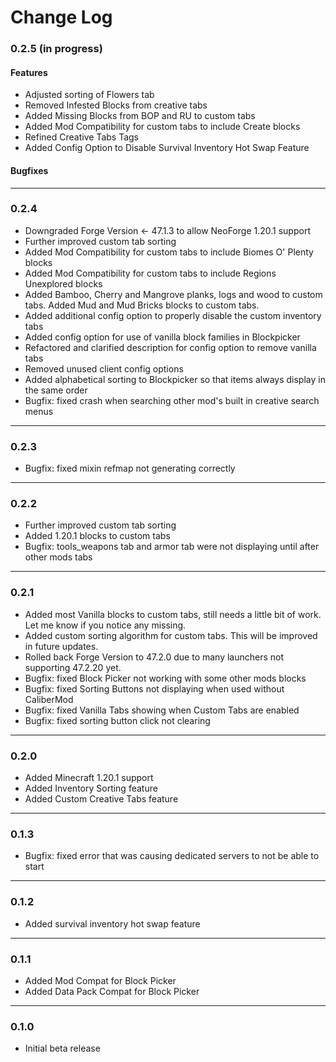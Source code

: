 # Change Log


### 0.2.5 (in progress)
#### Features
- Adjusted sorting of Flowers tab
- Removed Infested Blocks from creative tabs
- Added Missing Blocks from BOP and RU to custom tabs
- Added Mod Compatibility for custom tabs to include Create blocks
- Refined Creative Tabs Tags
- Added Config Option to Disable Survival Inventory Hot Swap Feature

#### Bugfixes

___
### 0.2.4
- Downgraded Forge Version <- 47.1.3 to allow NeoForge 1.20.1 support
- Further improved custom tab sorting
- Added Mod Compatibility for custom tabs to include Biomes O' Plenty blocks
- Added Mod Compatibility for custom tabs to include Regions Unexplored blocks
- Added Bamboo, Cherry and Mangrove planks, logs and wood to custom tabs.  Added Mud and Mud Bricks blocks to custom tabs.
- Added additional config option to properly disable the custom inventory tabs
- Added config option for use of vanilla block families in Blockpicker
- Refactored and clarified description for config option to remove vanilla tabs
- Removed unused client config options
- Added alphabetical sorting to Blockpicker so that items always display in the same order
- Bugfix: fixed crash when searching other mod's built in creative search menus

___
### 0.2.3
- Bugfix: fixed mixin refmap not generating correctly

___
### 0.2.2
- Further improved custom tab sorting
- Added 1.20.1 blocks to custom tabs
- Bugfix: tools_weapons tab and armor tab were not displaying until after other mods tabs

___
### 0.2.1
- Added most Vanilla blocks to custom tabs, still needs a little bit of work.  Let me know if you notice any missing.
- Added custom sorting algorithm for custom tabs.  This will be improved in future updates.
- Rolled back Forge Version to 47.2.0 due to many launchers not supporting 47.2.20 yet.
- Bugfix: fixed Block Picker not working with some other mods blocks
- Bugfix: fixed Sorting Buttons not displaying when used without CaliberMod
- Bugfix: fixed Vanilla Tabs showing when Custom Tabs are enabled
- Bugfix: fixed sorting button click not clearing

___
### 0.2.0
- Added Minecraft 1.20.1 support
- Added Inventory Sorting feature
- Added Custom Creative Tabs feature

___
### 0.1.3
- Bugfix: fixed error that was causing dedicated servers to not be able to start

___
### 0.1.2
- Added survival inventory hot swap feature

___
### 0.1.1
- Added Mod Compat for Block Picker
- Added Data Pack Compat for Block Picker

___
### 0.1.0
- Initial beta release
















